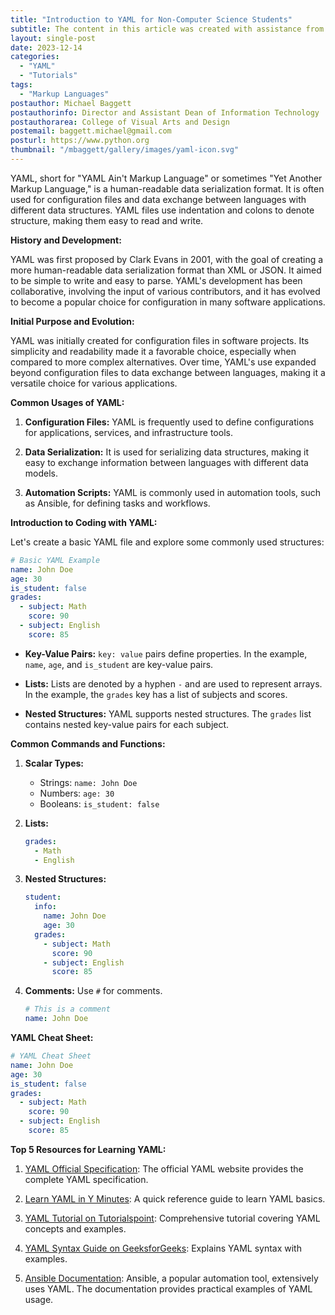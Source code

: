 ```yaml
---
title: "Introduction to YAML for Non-Computer Science Students"
subtitle: The content in this article was created with assistance from ChatGPT (AI).
layout: single-post
date: 2023-12-14
categories:
  - "YAML"
  - "Tutorials"
tags: 
  - "Markup Languages"
postauthor: Michael Baggett
postauthorinfo: Director and Assistant Dean of Information Technology
postauthorarea: College of Visual Arts and Design
postemail: baggett.michael@gmail.com
posturl: https://www.python.org
thumbnail: "/mbaggett/gallery/images/yaml-icon.svg"
---
```

YAML, short for "YAML Ain't Markup Language" or sometimes "Yet Another Markup Language," is a human-readable data serialization format. It is often used for configuration files and data exchange between languages with different data structures. YAML files use indentation and colons to denote structure, making them easy to read and write.
<!--more-->
**History and Development:**

YAML was first proposed by Clark Evans in 2001, with the goal of creating a more human-readable data serialization format than XML or JSON. It aimed to be simple to write and easy to parse. YAML's development has been collaborative, involving the input of various contributors, and it has evolved to become a popular choice for configuration in many software applications.

**Initial Purpose and Evolution:**

YAML was initially created for configuration files in software projects. Its simplicity and readability made it a favorable choice, especially when compared to more complex alternatives. Over time, YAML's use expanded beyond configuration files to data exchange between languages, making it a versatile choice for various applications.

**Common Usages of YAML:**

1. **Configuration Files:** YAML is frequently used to define configurations for applications, services, and infrastructure tools.

2. **Data Serialization:** It is used for serializing data structures, making it easy to exchange information between languages with different data models.

3. **Automation Scripts:** YAML is commonly used in automation tools, such as Ansible, for defining tasks and workflows.

**Introduction to Coding with YAML:**

Let's create a basic YAML file and explore some commonly used structures:

```yaml
# Basic YAML Example
name: John Doe
age: 30
is_student: false
grades:
  - subject: Math
    score: 90
  - subject: English
    score: 85
```

- **Key-Value Pairs:** `key: value` pairs define properties. In the example, `name`, `age`, and `is_student` are key-value pairs.

- **Lists:** Lists are denoted by a hyphen `-` and are used to represent arrays. In the example, the `grades` key has a list of subjects and scores.

- **Nested Structures:** YAML supports nested structures. The `grades` list contains nested key-value pairs for each subject.

**Common Commands and Functions:**

1. **Scalar Types:**
   - Strings: `name: John Doe`
   - Numbers: `age: 30`
   - Booleans: `is_student: false`

2. **Lists:**
   ```yaml
   grades:
     - Math
     - English
   ```

3. **Nested Structures:**
   ```yaml
   student:
     info:
       name: John Doe
       age: 30
     grades:
       - subject: Math
         score: 90
       - subject: English
         score: 85
   ```

4. **Comments:** Use `#` for comments.
   ```yaml
   # This is a comment
   name: John Doe
   ```

**YAML Cheat Sheet:**

```yaml
# YAML Cheat Sheet
name: John Doe
age: 30
is_student: false
grades:
  - subject: Math
    score: 90
  - subject: English
    score: 85
```

**Top 5 Resources for Learning YAML:**

1. [YAML Official Specification](https://yaml.org/): The official YAML website provides the complete YAML specification.

2. [Learn YAML in Y Minutes](https://learnxinyminutes.com/docs/yaml/): A quick reference guide to learn YAML basics.

3. [YAML Tutorial on Tutorialspoint](https://www.tutorialspoint.com/yaml/index.htm): Comprehensive tutorial covering YAML concepts and examples.

4. [YAML Syntax Guide on GeeksforGeeks](https://www.geeksforgeeks.org/yaml-yet-another-markup-language-data-serialization-format/): Explains YAML syntax with examples.

5. [Ansible Documentation](https://docs.ansible.com/ansible/latest/reference_appendices/YAMLSyntax.html): Ansible, a popular automation tool, extensively uses YAML. The documentation provides practical examples of YAML usage.